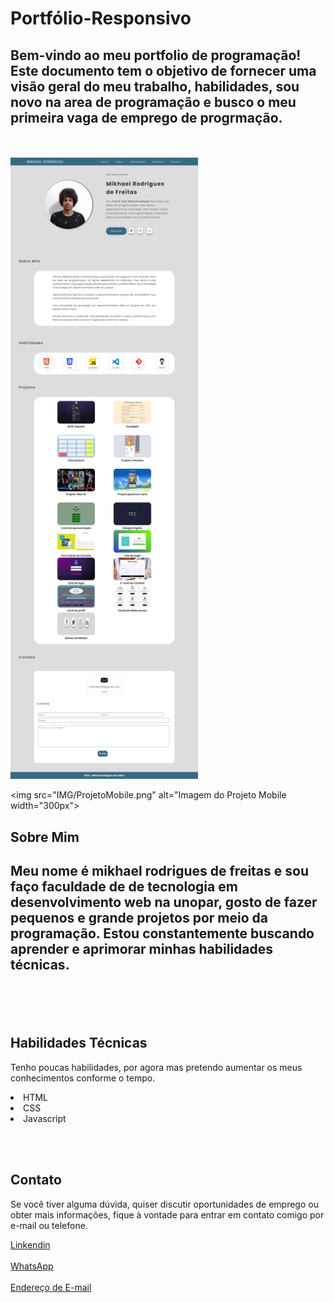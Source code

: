 # Portfólio-Responsivo

<h2>Bem-vindo ao meu portfolio de programação! Este documento tem o objetivo de fornecer uma visão geral do meu trabalho, habilidades, sou novo na area de programação e busco o meu primeira vaga de emprego de progrmação.</h2>

<br></br>
<img src="IMG/Projetoweb.png" alt="Imagem do Projeto Web" width="300px">


<img src="IMG/ProjetoMobile.png" alt="Imagem do Projeto Mobile width="300px">


<h2>Sobre Mim<h2>

<p>Meu nome é mikhael rodrigues de freitas e sou faço faculdade de de tecnologia em desenvolvimento web na unopar, gosto de fazer pequenos e grande projetos  por meio da programação. Estou constantemente buscando aprender e aprimorar minhas habilidades técnicas.</p>

<br></br>

<h2>Habilidades Técnicas</h2>

<p>Tenho poucas habilidades, por agora mas pretendo aumentar os meus conhecimentos conforme o tempo.</p>

<li>HTML</li>
<li>CSS</li>
<li>Javascript</li>

<br></br>

<h2>Contato</h2>
<p>Se você tiver alguma dúvida, quiser discutir oportunidades de emprego ou obter mais informações, fique à vontade para entrar em contato comigo por e-mail ou telefone.<p>

[Linkendin](https://www.linkedin.com/in/mikhael-rodrigues-de-freitas-448403235/)
<br></br>
[WhatsApp](https://wa.me/5527995771584)
<br></br>
[Endereço de E-mail](mailto:mikhaelrdf2@gmail.com)


